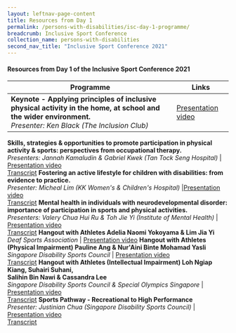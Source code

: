 ```yaml
---
layout: leftnav-page-content
title: Resources from Day 1
permalink: /persons-with-disabilities/isc-day-1-programme/
breadcrumb: Inclusive Sport Conference
collection_name: persons-with-disabilities
second_nav_title: "Inclusive Sport Conference 2021"
---
```


#### Resources from Day 1 of the Inclusive Sport Conference 2021


| Programme | Links |
| ---- | -------------- |
**Keynote - Applying principles of inclusive physical activity in the home, at school and the wider environment.**<br>*Presenter: Ken Black (The Inclusion Club)* | [Presentation video](https://www.youtube.com/watch?v=bOKXQj6MfC4&list=PLq_iyD5SmqtbG9RGam919OstsmGcF6iB2&index=2)

**Skills, strategies & opportunities to promote participation in physical activity & sports: perspectives from occupational therapy.**<br>*Presenters: Jannah Kamaludin & Gabriel Kwek (Tan Tock Seng Hospital)* | [Presentation video](https://www.youtube.com/watch?v=_mljiapm6X0&list=PLq_iyD5SmqtbG9RGam919OstsmGcF6iB2&index=4)<br><a href="/misc/transcript_1.pdf">Transcript</a> 
**Fostering an active lifestyle for children with disabilities: from evidence to practice.**<br>*Presenter: Micheal Lim (KK Women's & Children's Hospital)* |[Presentation video](https://www.youtube.com/watch?v=iObjcmBysys&list=PLq_iyD5SmqtbG9RGam919OstsmGcF6iB2&index=5)<br><a href="/misc/transcript_2.pdf">Transcript</a> 
**Mental health in individuals with neurodevelopmental disorder: importance of participation in sports and physical activities.**<br>*Presenters: Valery Chua Hui Ru & Toh Jie Yi (Institute of Mental Health)* | [Presentation video](https://www.youtube.com/watch?v=br6NQPuRlzo&list=PLq_iyD5SmqtbG9RGam919OstsmGcF6iB2&index=4)<br><a href="/misc/transcript_3.pdf">Transcript</a> 
**Hangout with Athletes Adelia Naomi Yokoyama & Lim Jia Yi**<br>*Deaf Sports Association* | [Presentation video](https://www.youtube.com/watch?v=Isk-DDaDRKM&list=PLq_iyD5SmqtbG9RGam919OstsmGcF6iB2&index=5) 
**Hangout with Athletes (Physical Impairment) Pauline Ang & Nur'Aini Binte Mohamad Yasli**<br>*Singapore Disability Sports Council* | [Presentation video](https://www.youtube.com/watch?v=_MlcOtIEy7M&list=PLq_iyD5SmqtbG9RGam919OstsmGcF6iB2&index=5)<br><a href="/misc/transcript_4.pdf">Transcript</a> 
**Hangout with Athletes (Intellectual Impairment) Loh Ngiap Kiang, Suhairi Suhani,<br>Salihin Bin Nawi & Cassandra Lee**<br>*Singapore Disability Sports Council & Special Olympics Singapore* | [Presentation video](https://www.youtube.com/watch?v=TPia1DnAavw&list=PLq_iyD5SmqtbG9RGam919OstsmGcF6iB2&index=6)<br><a href="/misc/transcript_5.pdf">Transcript</a> 
**Sports Pathway - Recreational to High Performance**<br>*Presenter: Justinian Chua (Singapore Disability Sports Council)* | [Presentation video](https://www.youtube.com/watch?v=qGtsec3MQ60&list=PLq_iyD5SmqtbG9RGam919OstsmGcF6iB2&index=7)<br><a href="/misc/transcript_6.pdf">Transcript</a> 

